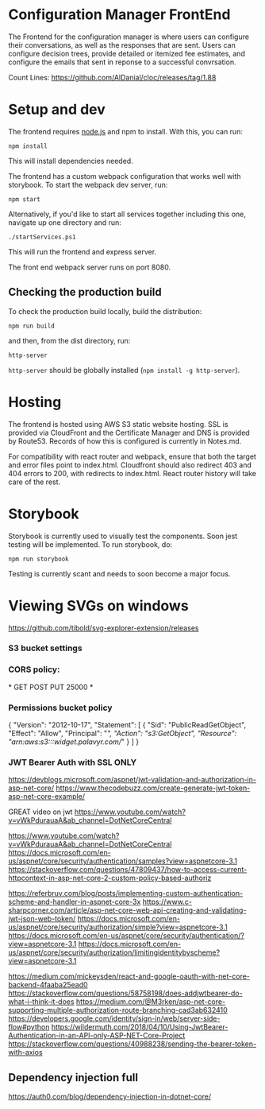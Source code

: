 # Configuration Manager FrontEnd

The Frontend for the configuration manager is where users can configure their conversations, as well as the responses that are sent. Users can configure decision trees, provide detailed or itemized fee estimates, and configure the emails that sent in reponse to a successful convrsation.

Count Lines: https://github.com/AlDanial/cloc/releases/tag/1.88
# Setup and dev

The frontend requires [node.js](https://nodejs.org/en/) and npm to install. With this, you can run:

    npm install

This will install dependencies needed.

The frontend has a custom webpack configuration that works well with storybook. To start the webpack dev server, run:

    npm start

Alternatively, if you'd like to start all services together including this one, navigate up one directory and run:

    ./startServices.ps1

This will run the frontend and express server.

The front end webpack server runs on port 8080.


## Checking the production build

To check the production build locally, build the distribution:

    npm run build

and then, from the dist directory, run:

    http-server

`http-server` should be globally installed (`npm install -g http-server`).

# Hosting

The frontend is hosted using AWS S3 static website hosting. SSL is provided via CloudFront and the Certificate Manager and DNS is provided by Route53. Records of how this is configured is currently in Notes.md.

For compatibility with react router and webpack, ensure that both the target and error files point to index.html. Cloudfront should also redirect 403 and 404 errors to 200, with redirects to index.html. React router history will take care of the rest.

# Storybook

Storybook is currently used to visually test the components. Soon jest testing will be implemented. To run storybook, do:

    npm run storybook

Testing is currently scant and needs to soon become a major focus.

# Viewing SVGs on windows
https://github.com/tibold/svg-explorer-extension/releases



### S3 bucket settings

### CORS policy:

<?xml version="1.0" encoding="UTF-8"?>
<CORSConfiguration xmlns="http://s3.amazonaws.com/doc/2006-03-01/">
<CORSRule>
    <AllowedOrigin>*</AllowedOrigin>
    <AllowedMethod>GET</AllowedMethod>
    <AllowedMethod>POST</AllowedMethod>
    <AllowedMethod>PUT</AllowedMethod>
    <MaxAgeSeconds>25000</MaxAgeSeconds>
    <AllowedHeader>*</AllowedHeader>
</CORSRule>
</CORSConfiguration>



### Permissions bucket policy

{
    "Version": "2012-10-17",
    "Statement": [
        {
            "Sid": "PublicReadGetObject",
            "Effect": "Allow",
            "Principal": "*",
            "Action": "s3:GetObject",
            "Resource": "arn:aws:s3:::widget.palavyr.com/*"
        }
    ]
}


### JWT Bearer Auth with SSL ONLY

https://devblogs.microsoft.com/aspnet/jwt-validation-and-authorization-in-asp-net-core/
https://www.thecodebuzz.com/create-generate-jwt-token-asp-net-core-example/


GREAT video on jwt
https://www.youtube.com/watch?v=vWkPdurauaA&ab_channel=DotNetCoreCentral

https://www.youtube.com/watch?v=vWkPdurauaA&ab_channel=DotNetCoreCentral
https://docs.microsoft.com/en-us/aspnet/core/security/authentication/samples?view=aspnetcore-3.1
https://stackoverflow.com/questions/47809437/how-to-access-current-httpcontext-in-asp-net-core-2-custom-policy-based-authoriz

https://referbruv.com/blog/posts/implementing-custom-authentication-scheme-and-handler-in-aspnet-core-3x
https://www.c-sharpcorner.com/article/asp-net-core-web-api-creating-and-validating-jwt-json-web-token/
https://docs.microsoft.com/en-us/aspnet/core/security/authorization/simple?view=aspnetcore-3.1
https://docs.microsoft.com/en-us/aspnet/core/security/authentication/?view=aspnetcore-3.1
https://docs.microsoft.com/en-us/aspnet/core/security/authorization/limitingidentitybyscheme?view=aspnetcore-3.1

https://medium.com/mickeysden/react-and-google-oauth-with-net-core-backend-4faaba25ead0
https://stackoverflow.com/questions/58758198/does-addjwtbearer-do-what-i-think-it-does
https://medium.com/@M3rken/asp-net-core-supporting-multiple-authorization-route-branching-cad3ab632410
https://developers.google.com/identity/sign-in/web/server-side-flow#python
https://wildermuth.com/2018/04/10/Using-JwtBearer-Authentication-in-an-API-only-ASP-NET-Core-Project
https://stackoverflow.com/questions/40988238/sending-the-bearer-token-with-axios

## Dependency injection full
https://auth0.com/blog/dependency-injection-in-dotnet-core/